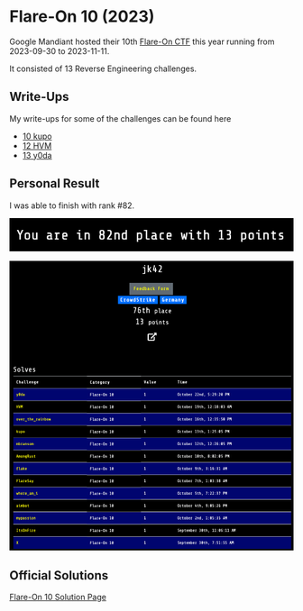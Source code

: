 # Flare-On 10 (2023)

Google Mandiant hosted their 10th [Flare-On CTF](http://flare-on.com) this year running from 2023-09-30 to 2023-11-11.

It consisted of 13 Reverse Engineering challenges.

## Write-Ups

My write-ups for some of the challenges can be found here

- [10 kupo](./10_kupo/)
- [12 HVM](./12_hvm/)
- [13 y0da](./13_y0da/)

## Personal Result

I was able to finish with rank #82.

![pic1](pics/scoreboard_rank.png)

![pic2](pics/scoreboard_profile.png)

## Official Solutions

[Flare-On 10 Solution Page](N/A)

